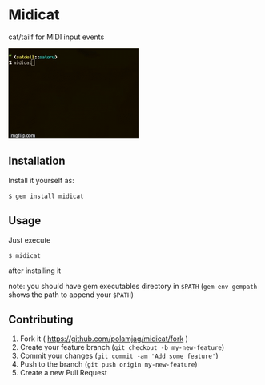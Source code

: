 # Midicat

cat/tailf for MIDI input events

![demo screen](./demo.gif)

## Installation

Install it yourself as:

    $ gem install midicat

## Usage

Just execute

```
$ midicat
```

after installing it

note: you should have gem executables directory in `$PATH` (`gem env gempath` shows the path to append your `$PATH`)

## Contributing

1. Fork it ( https://github.com/polamjag/midicat/fork )
2. Create your feature branch (`git checkout -b my-new-feature`)
3. Commit your changes (`git commit -am 'Add some feature'`)
4. Push to the branch (`git push origin my-new-feature`)
5. Create a new Pull Request
